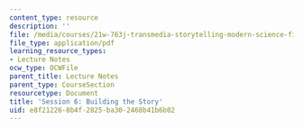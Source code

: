 ```yaml
---
content_type: resource
description: ''
file: /media/courses/21w-763j-transmedia-storytelling-modern-science-fiction-spring-2014/e8f212268b4f2825ba302468b41b6b02_MIT21W_763JS14_Session_6.pdf
file_type: application/pdf
learning_resource_types:
- Lecture Notes
ocw_type: OCWFile
parent_title: Lecture Notes
parent_type: CourseSection
resourcetype: Document
title: 'Session 6: Building the Story'
uid: e8f21226-8b4f-2825-ba30-2468b41b6b02
---
```

